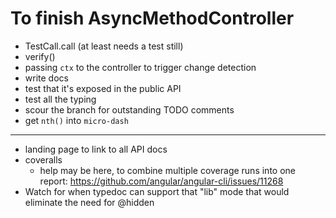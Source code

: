 # To finish AsyncMethodController

- TestCall.call (at least needs a test still)
- verify()
- passing `ctx` to the controller to trigger change detection
- write docs
- test that it's exposed in the public API
- test all the typing
- scour the branch for outstanding TODO comments
- get `nth()` into `micro-dash`

---

- landing page to link to all API docs
- coveralls
  - help may be here, to combine multiple coverage runs into one report: https://github.com/angular/angular-cli/issues/11268
- Watch for when typedoc can support that "lib" mode that would eliminate the need for @hidden
